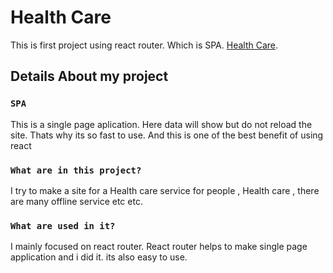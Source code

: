 # Health Care

This is first project using react router. Which is SPA. [Health Care](https://healthcare-website-8ecc3.web.app/).

## Details About my project

### `SPA`

This is a single page aplication. Here data will show but do not reload the site. Thats why its so fast to use. And this is one of the best benefit of using react

### `What are in this project?`

I try to make a site for a Health care service for people , Health care , there are many offline service etc etc.

### `What are used in it?`

I mainly focused on react router. React router helps to make single page application and i did it. its also easy to use.
